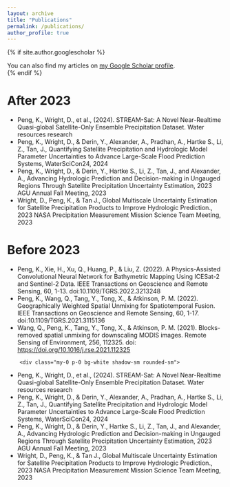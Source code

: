 ```yaml
---
layout: archive
title: "Publications"
permalink: /publications/
author_profile: true
---
```


{% if site.author.googlescholar %}
  <div class="wordwrap">You can also find my articles on <a href="{{site.author.googlescholar}}">my Google Scholar profile</a>.</div>
{% endif %}

After 2023
======
* Peng, K., Wright, D., et al., (2024). STREAM-Sat: A Novel Near-Realtime Quasi-global Satellite-Only Ensemble Precipitation Dataset. Water resources research
* Peng, K., Wright, D., & Derin, Y., Alexander, A., Pradhan, A., Hartke S., Li, Z., Tan, J., Quantifying Satellite Precipitation and Hydrologic Model Parameter Uncertainties to Advance Large-Scale Flood Prediction Systems, WaterSciCon24, 2024
* Peng, K., Wright, D., & Derin, Y., Hartke S., Li, Z., Tan, J., and Alexander, A., Advancing Hydrologic Prediction and Decision-making in Ungauged Regions Through Satellite Precipitation Uncertainty Estimation, 2023 AGU Annual Fall Meeting, 2023
* Wright, D., Peng, K., & Tan J., Global Multiscale Uncertainty Estimation for Satellite Precipitation Products to Improve Hydrologic Prediction., 2023 NASA Precipitation Measurement Mission Science Team Meeting, 2023

Before 2023
======
* Peng, K., Xie, H., Xu, Q., Huang, P., & Liu, Z. (2022). A Physics-Assisted Convolutional Neural Network for Bathymetric Mapping Using ICESat-2 and Sentinel-2 Data. IEEE Transactions on Geoscience and Remote Sensing, 60, 1-13. doi:10.1109/TGRS.2022.3213248
* Peng, K., Wang, Q., Tang, Y., Tong, X., & Atkinson, P. M. (2022). Geographically Weighted Spatial Unmixing for Spatiotemporal Fusion. IEEE Transactions on Geoscience and Remote Sensing, 60, 1-17. doi:10.1109/TGRS.2021.3115136
* Wang, Q., Peng, K., Tang, Y., Tong, X., & Atkinson, P. M. (2021). Blocks-removed spatial unmixing for downscaling MODIS images. Remote Sensing of Environment, 256, 112325. doi: https://doi.org/10.1016/j.rse.2021.112325


<div class="row">
    <div class="col-12 col-lg-10">
       
        <div class="my-0 p-0 bg-white shadow-sm rounded-sm">
        
* Peng, K., Wright, D., et al., (2024). STREAM-Sat: A Novel Near-Realtime Quasi-global Satellite-Only Ensemble Precipitation Dataset. Water resources research
* Peng, K., Wright, D., & Derin, Y., Alexander, A., Pradhan, A., Hartke S., Li, Z., Tan, J., Quantifying Satellite Precipitation and Hydrologic Model Parameter Uncertainties to Advance Large-Scale Flood Prediction Systems, WaterSciCon24, 2024
* Peng, K., Wright, D., & Derin, Y., Hartke S., Li, Z., Tan, J., and Alexander, A., Advancing Hydrologic Prediction and Decision-making in Ungauged Regions Through Satellite Precipitation Uncertainty Estimation, 2023 AGU Annual Fall Meeting, 2023
* Wright, D., Peng, K., & Tan J., Global Multiscale Uncertainty Estimation for Satellite Precipitation Products to Improve Hydrologic Prediction., 2023 NASA Precipitation Measurement Mission Science Team Meeting, 2023
        </div>
    </div>
</div>


